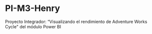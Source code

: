 # PI-M3-Henry
Proyecto Integrador: “Visualizando el rendimiento de Adventure Works Cycle" del módulo Power BI 
